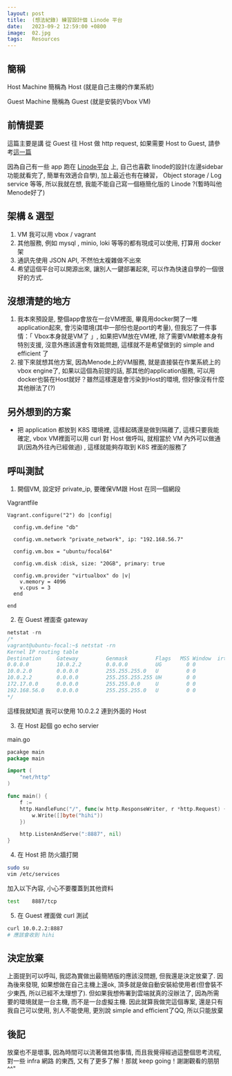 ```yaml
---
layout: post
title:  (想法紀錄) 練習設計個 Linode 平台
date:   2023-09-2 12:59:00 +0800
image:  02.jpg
tags:   Resources
---
```


## 簡稱

Host Machine 簡稱為 Host (就是自己主機的作業系統)

Guest Machine 簡稱為 Guest (就是安裝的Vbox VM)

## 前情提要
這篇主要是講 從 Guest 往 Host 做 http request, 如果需要 Host to Guest, 請參考[這一篇](https://cbot918.github.io/webblog/2023/08/29/new-vagrantvm-ssh-setup/)

因為自己有一些 app 跑在 [Linode平台](https://www.linode.com/) 上, 自己也喜歡 linode的設計(左邊sidebar功能就看完了, 簡單有效適合自學), 加上最近也有在練習， Object storage / Log service 等等, 所以我就在想, 我能不能自己寫一個極簡化版的 Linode ?(暫時叫他Menode好了) 

## 架構 & 選型
1. VM 我可以用 vbox / vagrant 
2. 其他服務, 例如 mysql , minio, loki 等等的都有現成可以使用, 打算用 docker 架
3. 通訊先使用 JSON API, 不然怕太複雜做不出來
4. 希望這個平台可以開源出來, 讓別人一鍵部署起來, 可以作為快速自學的一個很好的方式. 

## 沒想清楚的地方
1. 我本來預設是, 整個app會放在一台VM裡面, 畢竟用docker開了一堆application起來, 會污染環境(其中一部份也是port的考量), 但我忘了一件事情：「 Vbox本身就是VM了 」, 如果把VM放在VM裡, 除了需要VM軟體本身有特別支援, 沒意外應該還會有效能問題, 這樣就不是希望做到的 simple and efficient 了
2. 接下來就想其他方案, 因為Menode上的VM服務, 就是直接裝在作業系統上的 vbox engine了, 如果以這個為前提的話, 那其他的application服務, 可以用docker也裝在Host就好？雖然這樣還是會污染到Host的環境, 但好像沒有什麼其他辦法了(?)

## 另外想到的方案
- 把 application 都放到 K8S 環境裡, 這樣起碼還是做到隔離了, 這樣只要我能確定, vbox VM裡面可以用 curl 對 Host 做呼叫, 就相當於 VM 內外可以做通訊(因為外往內已經做過) , 這樣就能夠存取到 K8S 裡面的服務了

## 呼叫測試
1. 開個VM, 設定好 private_ip, 要確保VM跟 Host 在同一個網段

Vagrantfile
```
Vagrant.configure("2") do |config|

  config.vm.define "db"

  config.vm.network "private_network", ip: "192.168.56.7"

  config.vm.box = "ubuntu/focal64"

  config.vm.disk :disk, size: "20GB", primary: true

  config.vm.provider "virtualbox" do |v|
    v.memory = 4096
    v.cpus = 3
  end

end
```

2. 在 Guest 裡面查 gateway
```go
netstat -rn
/*
vagrant@ubuntu-focal:~$ netstat -rn
Kernel IP routing table
Destination     Gateway         Genmask         Flags   MSS Window  irtt Iface
0.0.0.0         10.0.2.2        0.0.0.0         UG        0 0          0 enp0s3
10.0.2.0        0.0.0.0         255.255.255.0   U         0 0          0 enp0s3
10.0.2.2        0.0.0.0         255.255.255.255 UH        0 0          0 enp0s3
172.17.0.0      0.0.0.0         255.255.0.0     U         0 0          0 docker0
192.168.56.0    0.0.0.0         255.255.255.0   U         0 0          0 enp0s8
*/
```
這樣我就知道 我可以使用 10.0.2.2 連到外面的 Host

3. 在 Host 起個 go echo servier

main.go
```go
pacakge main
package main

import (
    "net/http"
)

func main() {
    f := 
    http.HandleFunc("/", func(w http.ResponseWriter, r *http.Request) {
        w.Write([]byte("hihi"))
    })

    http.ListenAndServe(":8887", nil)
}
```

4. 在 Host 把 防火牆打開
```bash
sudo su
vim /etc/services
```
加入以下內容, 小心不要覆蓋到其他資料
```bash
test    8887/tcp
```
5. 在 Guest 裡面做 curl 測試
```bash
curl 10.0.2.2:8887
# 應該會收到 hihi
```

## 決定放棄
上面提到可以呼叫, 我認為實做出最簡陋版的應該沒問題, 但我還是決定放棄了.
因為後來發現, 如果想做在自己主機上還ok, 頂多就是做自動安裝給使用者(但會裝不少東西, 所以已經不太理想了). 但如果我想佈署到雲端就真的沒辦法了, 因為所需要的環境就是一台主機, 而不是一台虛擬主機. 因此就算我做完這個專案, 還是只有我自己可以使用, 別人不能使用, 更別說 simple and efficient了QQ,  所以只能放棄

## 後記
放棄也不是壞事, 因為時間可以流著做其他事情, 而且我覺得經過這整個思考流程, 對一些 infra 網路 的東西, 又有了更多了解！那就 keep going！謝謝觀看的朋朋^^"